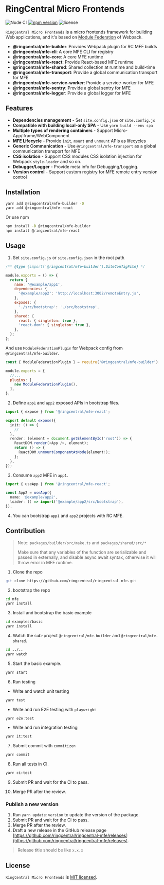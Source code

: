 # RingCentral Micro Frontends

![Node CI](https://github.com/ringcentral/ringcentral-mfe/workflows/Node%20CI/badge.svg)
[![npm version](https://badge.fury.io/js/@ringcentral%2Fmfe-core.svg)](https://badge.fury.io/js/@ringcentral%2Fmfe-core)
![license](https://img.shields.io/npm/l/@ringcentral/mfe-core)

`RingCentral Micro Frontends` is a micro frontends framework for building Web applications, and it's based on [Module Federation](https://webpack.js.org/concepts/module-federation/) of Webpack.

- **@ringcentral/mfe-builder**: Provides Webpack plugin for RC MFE builds
- **@ringcentral/mfe-cli**: A core MFE CLI for registry
- **@ringcentral/mfe-core**: A core MFE runtime
- **@ringcentral/mfe-react**: Provide React-based MFE runtime
- **@ringcentral/mfe-shared**: Shared collection at runtime and build-time
- **@ringcentral/mfe-transport**: Provide a global communication transport for MFE
- **@ringcentral/mfe-service-worker**: Provide a service-worker for MFE
- **@ringcentral/mfe-sentry**: Provide a global sentry for MFE
- **@ringcentral/mfe-logger**: Provide a global logger for MFE

## Features

- **Dependencies management** - Set `site.config.json` or `site.config.js`
- **Compatible with building local-only SPA** - Use `yarn build --env spa`
- **Multiple types of rendering containers** - Support Micro-App/iframe/WebComponent
- **MFE Lifecycle** - Provide `init`, `mount` and `unmount` APIs as lifecycles
- **Generic Communication** - Use `@ringcentral/mfe-transport` as a global communication transport for MFE
- **CSS isolation** - Support CSS modules CSS isolation injection for Webpack `style-loader` and so on.
- **Debugger/Logger** - Provide meta info for Debugging/Logging.
- **Version control** - Support custom registry for MFE remote entry version control

## Installation

```sh
yarn add @ringcentral/mfe-builder -D
yarn add @ringcentral/mfe-react
```

Or use npm

```sh
npm install -D @ringcentral/mfe-builder
npm install @ringcentral/mfe-react
```

## Usage

1. Set `site.config.js` or `site.config.json` in the root path.

```js
/** @type {import('@ringcentral/mfe-builder').SiteConfigFile} */

module.exports = () => {
  return {
    name: '@example/app1',
    dependencies: {
      '@example/app2': 'http://localhost:3002/remoteEntry.js',
    },
    exposes: {
      './src/bootstrap': './src/bootstrap',
    },
    shared: {
      react: { singleton: true },
      'react-dom': { singleton: true },
    },
  };
};
```

And use `ModuleFederationPlugin` for Webpack config from `@ringcentral/mfe-builder`.

```js
const { ModuleFederationPlugin } = require('@ringcentral/mfe-builder');

module.exports = {
  //...
  plugins: [
    new ModuleFederationPlugin(),
  ],
};
```

2. Define `app1` and `app2` exposed APIs in bootstrap files.

```ts
import { expose } from '@ringcentral/mfe-react';

export default expose({
  init: () => {
    //
  },
  render: (element = document.getElementById('root')) => {
    ReactDOM.render(<App />, element);
    return () => {
      ReactDOM.unmountComponentAtNode(element!);
    };
  },
});
```

3. Consume `app2` MFE in `app1`.

```ts
import { useApp } from '@ringcentral/mfe-react';

const App2 = useApp({
  name: '@example/app2',
  loader: () => import('@example/app2/src/bootstrap'),
});
```

4. You can bootstrap `app1` and `app2` projects with RC MFE.

## Contribution

> Note: `packages/builder/src/make.ts` and `packages/shared/src/*`
> 
> Make sure that any variables of the function are serializable and passed in externally, and disable async await syntax, otherwise it will throw error in MFE runtime.

1. Clone the repo

```sh
git clone https://github.com/ringcentral/ringcentral-mfe.git
```

2. bootstrap the repo

```sh
cd mfe
yarn install
```

3. Install and bootstrap the basic example

```sh
cd examples/basic
yarn install
```

4. Watch the sub-project `@ringcentral/mfe-builder` and `@ringcentral/mfe-shared`.

```sh
cd ../..
yarn watch
```

5. Start the basic example.

```sh
yarn start
```

6. Run testing

- Write and watch unit testing

```sh
yarn test
```

- Write and run E2E testing with `playwright`

```sh
yarn e2e:test
```

- Write and run integration testing

```sh
yarn it:test
```

7. Submit commit with `commitizen`

```sh
yarn commit
```

8. Run all tests in CI.

```sh
yarn ci:test
```

9. Submit PR and wait for the CI to pass.

10. Merge PR after the review.

### Publish a new version

1. Run `yarn update:version` to update the version of the package.
2. Submit PR and wait for the CI to pass.
3. Merge PR after the review.
4. Draft a new release in the GitHub release page [https://github.com/ringcentral/ringcentral-mfe/releases](https://github.com/ringcentral/ringcentral-mfe/releases).

> Release title should be like `x.x.x`

## License

`RingCentral Micro Frontends` is [MIT licensed](https://github.com/ringcentral/ringcentral-mfe/blob/main/LICENSE).
